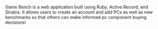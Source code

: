 Game Bench is a web application built using Ruby, Active Record, and Sinatra. It allows users to create an account and add PCs as well as new benchmarks so that others can make informed pc component buying decisions!

